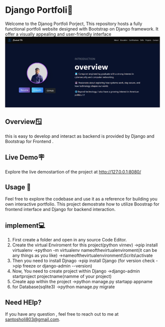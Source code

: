 # Django Portfoli🤖
  Welcome to the Djanog Portfoli Porject, This repository hosts a fully functional portfoli website designed with Bootstrap on Django framework. It offer a visually appealing and user-friendly interface
  ![Alt Text](https://github.com/santosholi01/Portfolio_Django_Bootstrap/blob/4ab7531bd18db6d8af1a3739c55e48fb9295e315/demo.png)



## Overview🪟
   this is easy to develop and interact as backend is provided by Django and Bootstrap for Frontend .


## Live Demo🪧
  Explore the live demostartion of the project at http://127.0.0.1:8080/


## Usage 👥
  Feel free to  explore the codebase and use it as a reference for building you own interactive portfolio. This project demostrate how to utilize Boostrap for frontend interface and Django for backend interaction.



## implement💻
  1. First create a folder and open in any source Code Editor.
  2. Create the virtual Enviroment for this project(python virnev)
->pip install virtualenv
->python -m virtualenv nameofthevirtualenviroment(it can be any things as you like)
->nameofthevirtualenvironment\Scrits\activate
 4. Then you need to install Djnago
      ->pip install Django (for version check ->pip freeze or django-admin --version)
 5. Now, You need to create project within Django
    ->django-admin startproject projectname(namme of your project)
6. Create app within the project
     ->python manage.py startapp appname
7. for Database(sqlite3)
     ->python manage.py migrate
  


## Need HElp?
  If you have any question , feel free to reach out to me at santosholi803@gmail.com. 
